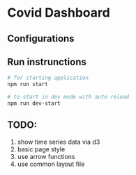 # Covid Dashboard

## Configurations

## Run instrunctions

```sh
# for starting application
npm run start

# to start in dev mode with auto reload
npm run dev-start
```

## TODO:

1. show time series data via d3
2. basic page style
3. use arrow functions
4. use common layout file
